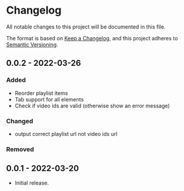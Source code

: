 # Changelog

All notable changes to this project will be documented in this file.

The format is based on [Keep a Changelog](https://keepachangelog.com/en/1.0.0/),
and this project adheres to [Semantic Versioning](https://semver.org/spec/v2.0.0.html).

## 0.0.2 - 2022-03-26

### Added

- Reorder playlist items
- Tab support for all elements
- Check if video ids are valid (otherwise show an error message)

### Changed

- output correct playlist url not video ids url

### Removed

## 0.0.1 - 2022-03-20

- Initial release.
